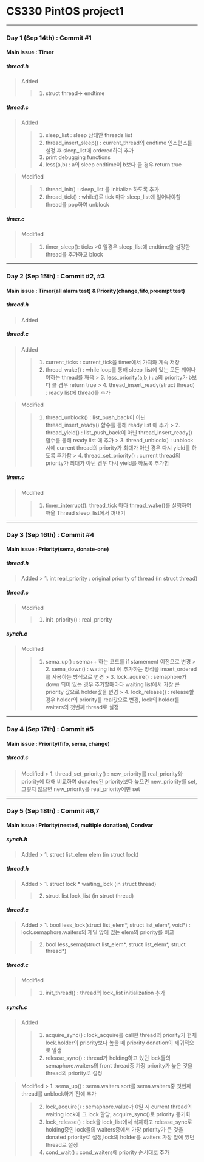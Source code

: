 CS330 PintOS project1
====================

----
### Day 1  (Sep 14th) : Commit #1 
#### Main issue : Timer  
#####    thread.h
>   Added
>   >   1.  struct thread-> endtime  

#####    thread.c
>   Added
>   >   1.  sleep_list : sleep 상태안 threads list
>   >   2.  thread_insert_sleep() : current_thread의 endtime 인스턴스를 설정 후 sleep_list에 ordered하여 추가 
>   >   3.  print debugging functions     
>   >   4.  less(a,b) : a의 sleep endtime이 b보다 클 경우 return true  

>   Modified
>   >   1.  thread_init() : sleep_list 를 initialize 하도록 추가  
>   >   2.  thread_tick() : while()로 tick 마다 sleep_list에 일어나야할 thread를 pop하여 unblock    

#####    timer.c    
>   Modified    
>    >  1.  timer_sleep():  ticks >0 일경우 sleep_list에 endtime을 설정한 thread를 추가하고 block    

----

### Day 2  (Sep 15th) : Commit #2, #3
#### Main issue : Timer(all alarm test) & Priority(change,fifo,preempt test)
#####    thread.h
>   Added

#####    thread.c
>   Added
>   >   1.  current_ticks : current_tick을 timer에서 가져와 계속 저장
>   >   2.	thread_wake()	:	while loop를 통해 sleep_list에 있는 모든 깨어나야하는 thread를 깨움
>		>		3.	less_priority(a,b,) : a의 priority가 b보다 클 경우 return true 
>		>		4.	thread_insert_ready(struct thread)	:	ready list에 thread를 추가

>   Modified
>   >   1.	thread_unblock()	:	list_push_back이 아닌 thread_insert_ready() 함수를 통해 ready list 에 추가
>		>		2.	thread_yield()	:	list_push_back이 아닌 thread_insert_ready() 함수를 통해 ready list 에 추가
>		>		3. 	thread_unblock()	: unblock시에 current thread의 priority가 최대가 아닌 경우 다시 yield를 하도록 추가함
>		>		4.	thread_set_priority()	:	 current thread의 priority가 최대가 아닌 경우 다시 yield를 하도록 추가함

#####    timer.c    
>   Modified    
>    >  1.  timer_interrupt():  thread_tick 마다 thread_wake()를 실행하여 깨울 Thread sleep_list에서 꺼내기

---
### Day 3  (Sep 16th) : Commit #4
#### Main issue : Priority(sema, donate-one)
#####    thread.h
>   Added
>		>		1. int real_priority : original priority of thread	(in struct thread)

#####    thread.c

>   Modified
>   >   1. init_priority() :  real_priority 

#####   	synch.c 
>   Modified    
>   >  	1.  sema_up()	: sema++ 하는 코드를 if stamement 이전으로 변경
>		>		2.	sema_down()	:	wating list 에 추가하는 방식을 insert_ordered를 사용하는 방식으로 변경
>		>		3.	lock_aquire()	:	semaphore가 down 되어 있는 경우 추가할때마다 waiting list에서 가장 큰 priority 값으로 holder값을 변경
>		>		4.	lock_release()	:	release할 경우 holder의 priority를 real값으로 변경, lock의 holder를 waiters의 첫번째 thread로 설정

---
### Day 4  (Sep 17th) : Commit #5
#### Main issue : Priority(fifo, sema, change)
#####    thread.c
>   Modified
>		>		1. thread_set_priority() : new_priority를 real_priority와 priority에 대해 비교하여 donated된 priority보다 높으면 new_priority를 set, 그렇지 않으면 new_priority를 real_priority에만 set 

---
### Day 5  (Sep 18th) : Commit #6,7
#### Main issue : Priority(nested, multiple donation), Condvar
#####    synch.h
>   Added
>		>		1. struct list_elem elem (in struct lock)

#####    thread.h
>   Added
>		>		1. struct lock * waiting_lock (in struct thread)
>   >   2. struct list lock_list  (in struct thread)

#####    thread.c
>   Added
>		>		1. bool less_lock(struct list_elem*, struct list_elem*, void*) : lock.semaphore.waiters의 제일 앞에 있는 elem의 priority를 비교
>   >   2. bool less_sema(struct list_elem*, struct list_elem*, struct thread*)

#####    thread.c
>   Modified
>   >   1. init_thread() : thread의 lock_list initialization 추가

#####    synch.c
>   Added
>   >   1. acquire_sync() : lock_acquire를 call한 thread의 priority가 현재 lock.holder의 priority보다 높을 때 priority donation이 재귀적으로 발생
>   >   2. release_sync() : thread가 holding하고 있던 lock들의 semaphore.waiters의 front thread중 가장 priority가 높은 것을 thread의 priority로 설정

>   Modified
>		>		1. sema_up() : sema.waiters sort를 sema.waiters중 첫번째 thread를 unblock하기 전에 추가
>   >   2. lock_acquire() : semaphore.value가 0일 시 current thread의 waiting lock에 그 lock 할당, acquire_sync()로 priority 동기화
>   >   3. lock_release() : lock을 lock_list에서 삭제하고 release_sync로 holding중인 lock들의 waiters중에서 가장 priority가 큰 것을 donated priority로 설정,lock의 holder를 waiters 가장 앞에 있던 thread로 설정
>   >   4. cond_wait() : cond_waiters에 priority 순서대로 추가
